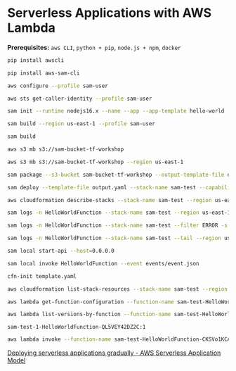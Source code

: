 # Serverless Applications with AWS Lambda

**Prerequisites:** `aws CLI`, `python + pip`, `node.js + npm`, `docker`

```bash
pip install awscli
```

```bash
pip install aws-sam-cli
```

```bash
aws configure --profile sam-user
```

```bash
aws sts get-caller-identity --profile sam-user
```

```bash
sam init --runtime nodejs16.x --name --app --app-template hello-world
```

```bash
sam build --region us-east-1 --profile sam-user
```

```bash
sam build
```

```bash
aws s3 mb s3://sam-bucket-tf-workshop
```

```bash
aws s3 mb s3://sam-bucket-tf-workshop --region us-east-1
```

```bash
sam package --s3-bucket sam-bucket-tf-workshop --output-template-file output.yaml --region us-east-1
```

```bash
sam deploy --template-file output.yaml --stack-name sam-test --capabilities CAPABILITY_IAM --region us-east-1 --profile sam-user
```

```bash
aws cloudformation describe-stacks --stack-name sam-test --region us-east-1
```

```bash
sam logs -n HelloWorldFunction --stack-name sam-test --region us-east-1
```

```bash
sam logs -n HelloWorldFunction --stack-name sam-test --filter ERROR -s '1 month ago' --region us-east-1
```

```bash
sam logs -n HelloWorldFunction --stack-name sam-test --tail --region us-east-1
```

```bash
sam local start-api --host=0.0.0.0
```

```bash
sam local invoke HelloWorldFunction --event events/event.json
```

```bash
cfn-init template.yaml
```

```bash
aws cloudformation list-stack-resources --stack-name sam-test --region us-east-1
```

```bash
aws lambda get-function-configuration --function-name sam-test-HelloWorldFunction-CKSVo1KCAGCk --region us-east-1
```

```bash
aws lambda list-versions-by-function --function-name sam-test-HelloWorldFunction-CKSVo1KCAGCk --region us-east-1
```

`sam-test-1-HelloWorldFunction-QL5VEY42DZ2C:1`

```bash
aws lambda invoke --function-name sam-test-HelloWorldFunction-CKSVo1KCAGCk:1 result.txt --region us-east-1
```

[Deploying serverless applications gradually - AWS Serverless Application Model](https://docs.aws.amazon.com/serverless-application-model/latest/developerguide/automating-updates-to-serverless-apps.html)
